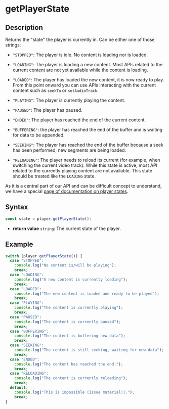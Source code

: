# getPlayerState

## Description

Returns the "state" the player is currently in.
Can be either one of those strings:

- `"STOPPED"`: The player is idle. No content is loading nor is loaded.

- `"LOADING"`: The player is loading a new content.
  Most APIs related to the current content are not yet available while the
  content is loading.

- `"LOADED"`: The player has loaded the new content, it is now ready to
  play.
  From this point onward you can use APIs interacting with the current content
  such as `seekTo` or `setAudioTrack`.

- `"PLAYING"`: The player is currently playing the content.

- `"PAUSED"`: The player has paused.

- `"ENDED"`: The player has reached the end of the current content.

- `"BUFFERING"`: the player has reached the end of the buffer and is waiting
  for data to be appended.

- `"SEEKING"`: The player has reached the end of the buffer because a seek
  has been performed, new segments are being loaded.

- `"RELOADING"`: The player needs to reload its current (for example, when
  switching the current video track).
  While this state is active, most API related to the currently playing
  content are not available. This state should be treated like the `LOADING`
  state.

As it is a central part of our API and can be difficult concept to understand,
we have a special [page of documentation on player states](../Player_States.md).

## Syntax

```js
const state = player.getPlayerState();
```
  - **return value** `string`:  The current state of the player.

## Example

```js
switch (player.getPlayerState()) {
  case "STOPPED":
    console.log("No content is/will be playing");
    break;
  case "LOADING":
    console.log("A new content is currently loading");
    break;
  case "LOADED":
    console.log("The new content is loaded and ready to be played");
    break;
  case "PLAYING":
    console.log("The content is currently playing");
    break;
  case "PAUSED":
    console.log("The content is currently paused");
    break;
  case "BUFFERING":
    console.log("The content is buffering new data");
    break;
  case "SEEKING":
    console.log("The content is still seeking, waiting for new data");
    break;
  case "ENDED":
    console.log("The content has reached the end.");
    break;
  case "RELOADING":
    console.log("The content is currently reloading");
    break;
  default:
    console.log("This is impossible (issue material!).");
    break;
}
```
